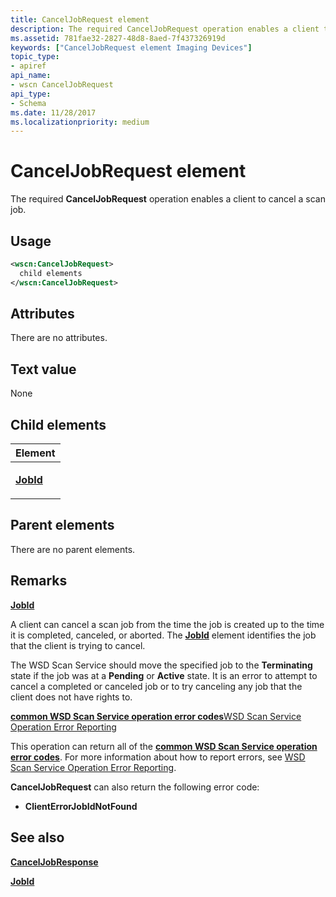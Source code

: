 ```yaml
---
title: CancelJobRequest element
description: The required CancelJobRequest operation enables a client to cancel a scan job.
ms.assetid: 781fae32-2827-48d8-8aed-7f437326919d
keywords: ["CancelJobRequest element Imaging Devices"]
topic_type:
- apiref
api_name:
- wscn CancelJobRequest
api_type:
- Schema
ms.date: 11/28/2017
ms.localizationpriority: medium
---
```


# CancelJobRequest element


The required **CancelJobRequest** operation enables a client to cancel a scan job.

Usage
-----

```xml
<wscn:CancelJobRequest>
  child elements
</wscn:CancelJobRequest>
```

Attributes
----------

There are no attributes.

Text value
----------

None

## Child elements


<table>
<colgroup>
<col width="100%" />
</colgroup>
<thead>
<tr class="header">
<th>Element</th>
</tr>
</thead>
<tbody>
<tr class="odd">
<td><p><a href="jobid.md" data-raw-source="[&lt;strong&gt;JobId&lt;/strong&gt;](jobid.md)"><strong>JobId</strong></a></p></td>
</tr>
</tbody>
</table>

## Parent elements


There are no parent elements.

Remarks
-------

[**JobId**](jobid.md)

A client can cancel a scan job from the time the job is created up to the time it is completed, canceled, or aborted. The [**JobId**](jobid.md) element identifies the job that the client is trying to cancel.

The WSD Scan Service should move the specified job to the **Terminating** state if the job was at a **Pending** or **Active** state. It is an error to attempt to cancel a completed or canceled job or to try canceling any job that the client does not have rights to.

[**common WSD Scan Service operation error codes**](common-wsd-scan-service-operation-error-codes.md)[WSD Scan Service Operation Error Reporting](wsd-scan-service-operation-error-reporting.md)

This operation can return all of the [**common WSD Scan Service operation error codes**](common-wsd-scan-service-operation-error-codes.md). For more information about how to report errors, see [WSD Scan Service Operation Error Reporting](wsd-scan-service-operation-error-reporting.md).

**CancelJobRequest** can also return the following error code:

-   **ClientErrorJobIdNotFound**

## See also


[**CancelJobResponse**](canceljobresponse.md)

[**JobId**](jobid.md)

 

 






